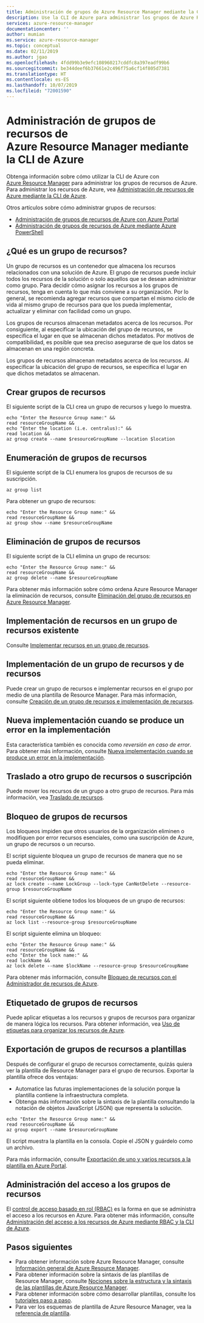 ```yaml
---
title: Administración de grupos de Azure Resource Manager mediante la CLI de Azure | Microsoft Docs
description: Use la CLI de Azure para administrar los grupos de Azure Resource Manager.
services: azure-resource-manager
documentationcenter: ''
author: mumian
ms.service: azure-resource-manager
ms.topic: conceptual
ms.date: 02/11/2019
ms.author: jgao
ms.openlocfilehash: 4fdd99b3e9efc108960217cddfc8a397eadf99b6
ms.sourcegitcommit: be344deef6b37661e2c496f75a6cf14f805d7381
ms.translationtype: HT
ms.contentlocale: es-ES
ms.lasthandoff: 10/07/2019
ms.locfileid: "72001590"
---
```

# <a name="manage-azure-resource-manager-resource-groups-by-using-azure-cli"></a>Administración de grupos de recursos de Azure Resource Manager mediante la CLI de Azure

Obtenga información sobre cómo utilizar la CLI de Azure con [Azure Resource Manager](resource-group-overview.md) para administrar los grupos de recursos de Azure. Para administrar los recursos de Azure, vea [Administración de recursos de Azure mediante la CLI de Azure](./manage-resources-cli.md).

Otros artículos sobre cómo administrar grupos de recursos:

- [Administración de grupos de recursos de Azure con Azure Portal](./manage-resources-portal.md)
- [Administración de grupos de recursos de Azure mediante Azure PowerShell](./manage-resources-powershell.md)

## <a name="what-is-a-resource-group"></a>¿Qué es un grupo de recursos?

Un grupo de recursos es un contenedor que almacena los recursos relacionados con una solución de Azure. El grupo de recursos puede incluir todos los recursos de la solución o solo aquellos que se desean administrar como grupo. Para decidir cómo asignar los recursos a los grupos de recursos, tenga en cuenta lo que más conviene a su organización. Por lo general, se recomienda agregar recursos que compartan el mismo ciclo de vida al mismo grupo de recursos para que los pueda implementar, actualizar y eliminar con facilidad como un grupo.

Los grupos de recursos almacenan metadatos acerca de los recursos. Por consiguiente, al especificar la ubicación del grupo de recursos, se especifica el lugar en que se almacenan dichos metadatos. Por motivos de compatibilidad, es posible que sea preciso asegurarse de que los datos se almacenan en una región concreta.

Los grupos de recursos almacenan metadatos acerca de los recursos. Al especificar la ubicación del grupo de recursos, se especifica el lugar en que dichos metadatos se almacenan.

## <a name="create-resource-groups"></a>Crear grupos de recursos

El siguiente script de la CLI crea un grupo de recursos y luego lo muestra.

```azurecli-interactive
echo "Enter the Resource Group name:" &&
read resourceGroupName &&
echo "Enter the location (i.e. centralus):" &&
read location &&
az group create --name $resourceGroupName --location $location
```

## <a name="list-resource-groups"></a>Enumeración de grupos de recursos

El siguiente script de la CLI enumera los grupos de recursos de su suscripción.

```azurecli-interactive
az group list
```

Para obtener un grupo de recursos:

```azurecli-interactive
echo "Enter the Resource Group name:" &&
read resourceGroupName &&
az group show --name $resourceGroupName
```

## <a name="delete-resource-groups"></a>Eliminación de grupos de recursos

El siguiente script de la CLI elimina un grupo de recursos:

```azurecli-interactive
echo "Enter the Resource Group name:" &&
read resourceGroupName &&
az group delete --name $resourceGroupName
```

Para obtener más información sobre cómo ordena Azure Resource Manager la eliminación de recursos, consulte [Eliminación del grupo de recursos en Azure Resource Manager](./resource-group-delete.md).

## <a name="deploy-resources-to-an-existing-resource-group"></a>Implementación de recursos en un grupo de recursos existente

Consulte [Implementar recursos en un grupo de recursos](./manage-resources-cli.md#deploy-resources-to-an-existing-resource-group).

## <a name="deploy-a-resource-group-and-resources"></a>Implementación de un grupo de recursos y de recursos

Puede crear un grupo de recursos e implementar recursos en el grupo por medio de una plantilla de Resource Manager. Para más información, consulte [Creación de un grupo de recursos e implementación de recursos](./deploy-to-subscription.md#resource-group-and-resources).

## <a name="redeploy-when-deployment-fails"></a>Nueva implementación cuando se produce un error en la implementación

Esta característica también es conocida como *reversión en caso de error*. Para obtener más información, consulte [Nueva implementación cuando se produce un error en la implementación](./rollback-on-error.md).

## <a name="move-to-another-resource-group-or-subscription"></a>Traslado a otro grupo de recursos o suscripción

Puede mover los recursos de un grupo a otro grupo de recursos. Para más información, vea [Traslado de recursos](./manage-resources-cli.md#move-resources).

## <a name="lock-resource-groups"></a>Bloqueo de grupos de recursos

Los bloqueos impiden que otros usuarios de la organización eliminen o modifiquen por error recursos esenciales, como una suscripción de Azure, un grupo de recursos o un recurso. 

El script siguiente bloquea un grupo de recursos de manera que no se pueda eliminar.

```azurecli-interactive
echo "Enter the Resource Group name:" &&
read resourceGroupName &&
az lock create --name LockGroup --lock-type CanNotDelete --resource-group $resourceGroupName  
```

El script siguiente obtiene todos los bloqueos de un grupo de recursos:

```azurecli-interactive
echo "Enter the Resource Group name:" &&
read resourceGroupName &&
az lock list --resource-group $resourceGroupName  
```

El script siguiente elimina un bloqueo:

```azurecli-interactive
echo "Enter the Resource Group name:" &&
read resourceGroupName &&
echo "Enter the lock name:" &&
read lockName &&
az lock delete --name $lockName --resource-group $resourceGroupName
```

Para obtener más información, consulte [Bloqueo de recursos con el Administrador de recursos de Azure](resource-group-lock-resources.md).

## <a name="tag-resource-groups"></a>Etiquetado de grupos de recursos

Puede aplicar etiquetas a los recursos y grupos de recursos para organizar de manera lógica los recursos. Para obtener información, vea [Uso de etiquetas para organizar los recursos de Azure](./resource-group-using-tags.md#azure-cli).

## <a name="export-resource-groups-to-templates"></a>Exportación de grupos de recursos a plantillas

Después de configurar el grupo de recursos correctamente, quizás quiera ver la plantilla de Resource Manager para el grupo de recursos. Exportar la plantilla ofrece dos ventajas:

- Automatice las futuras implementaciones de la solución porque la plantilla contiene la infraestructura completa.
- Obtenga más información sobre la sintaxis de la plantilla consultando la notación de objetos JavaScript (JSON) que representa la solución.

```azurecli-interactive
echo "Enter the Resource Group name:" &&
read resourceGroupName &&
az group export --name $resourceGroupName  
```

El script muestra la plantilla en la consola.  Copie el JSON y guárdelo como un archivo.

Para más información, consulte [Exportación de uno y varios recursos a la plantilla en Azure Portal](./export-template-portal.md).

## <a name="manage-access-to-resource-groups"></a>Administración del acceso a los grupos de recursos

El [control de acceso basado en rol (RBAC)](../role-based-access-control/overview.md) es la forma en que se administra el acceso a los recursos en Azure. Para obtener más información, consulte [Administración del acceso a los recursos de Azure mediante RBAC y la CLI de Azure](../role-based-access-control/role-assignments-cli.md).

## <a name="next-steps"></a>Pasos siguientes

- Para obtener información sobre Azure Resource Manager, consulte [Información general de Azure Resource Manager](./resource-group-overview.md).
- Para obtener información sobre la sintaxis de las plantillas de Resource Manager, consulte [Nociones sobre la estructura y la sintaxis de las plantillas de Azure Resource Manager](./resource-group-authoring-templates.md).
- Para obtener información sobre cómo desarrollar plantillas, consulte los [tutoriales paso a paso](/azure/azure-resource-manager/).
- Para ver los esquemas de plantilla de Azure Resource Manager, vea la [referencia de plantilla](/azure/templates/).